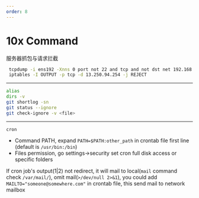 ```yaml
---
order: 8
---
```


# 10x Command

服务器抓包与请求拦截

```bash
 tcpdump -i ens192 -Xnns 0 port not 22 and tcp and not dst net 192.168
 iptables -I OUTPUT -p tcp -d 13.250.94.254 -j REJECT
```

---

```bash
alias
dirs -v
git shortlog -sn
git status --ignore
git check-ignore -v <file>
```

---

`cron`

- Command PATH, expand `PATH=$PATH:other_path` in crontab file first line (default is `/usr/bin:/bin`)
- Files permission, go settings->security set cron full disk access or specific folders

If cron job's output(1|2) not redirect, it will mail to local(`mail` command check `/var/mail/`), omit mail(`>/dev/null 2>&1`), you could add `MAILTO="someone@somewhere.com"` in crontab file, this send mail to network mailbox
